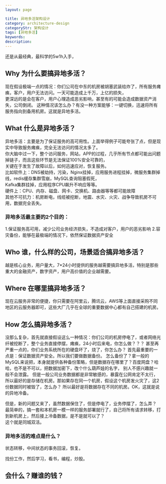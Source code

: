 ```yaml
---
layout: page

title: 异地多活架构设计
category: architecture-design
categoryStr: 架构设计
tags: [异地多活]
keywords:
description:
---
```


还是从最经典，最科学的5w1h入手，
## Why 为什么要搞异地多活？
现在假设极端一点的情况：你们公司在中东的机房被胡塞武装给炸了，所有服务瘫痪，客户，用户无法访问。一天可能造成上千万，上亿的损失，  
更深远的是会在客户，用户心理造成恶劣影响，甚至有的可能会造成数据资产消失，公司倒闭。
这种情况该怎么办？有没一种方案能够：一键切换，迅速将所有服务指向到备用机房。这就是异地多活。

## What 什么是异地多活？
异地多活：主要是为了保证服务的高可用性。上面举得例子可能夸张了点，但是现实中导致服务瘫痪，完全无法访问的情况太多了。  
你大脑中过一下，整个访问服务，网站，APP的过程，几乎所有节点都可能出问题掉链子，而且这些环节是无法保证100%安全可靠的，  
关键在于发生了故障以后，如何迅速应对，恢复服务。   
比如软件上：DNS被劫持，污染，Nginx挂掉，应用服务进程挂掉，微服务集群掉线，redis缓存集群雪崩，MySQL查询阻塞假死，  
Kafka集群挂掉，应用程序CPU飙升不响应等等。   
硬件上：CPU、内存、磁盘、网卡、交换机、路由器等等都可能故障  
其他不可抗力：机房断电，线缆被挖断，地震、水灾、火灾、战争导致机房不可用，数据完全丢失。  

### 异地多活最主要的2个目的：
1.保证服务高可用，减少公司业务经济损失，不造成对客户，用户的恶劣影响
2.容灾备份，能够在最极端的情况下，依然保证数据资产安全

## Who 谁，什么样的公司，场景适合搞异地多活？
越是核心业务，用户量大，7*24小时提供的服务越需要搞异地多活，特别是那些重大的金融资产，数字资产，用户高价值的企业越需要。
## Where 在哪里搞异地多活？
现在云服务非常的便捷，你只需要在阿里云，腾讯云，AWS等上面直接采购不同地区的云服务器即可，这些大厂几乎在全球的重要数据中心都有自己搭建的机房。
## How 怎么搞异地多活？
没那么复杂，首先就直接假设这么一种情况：你们公司的机房停电了，或者网络光纤被挖断了，整个业务直接停摆，瘫痪，24小时后来电，你怎么做？？？
甚至再严重一点的，你们业务系统所在的硬盘坏了，烧了，你怎么办？
首先最重要的一点是：保证数据资产安全。所以我们要做数据备份。
怎么备份了？拿一般的MySQL来说把，本身就提供各种备份策略，但是数据存在哪里了？百度网盘？哈哈，也不是不可以，把数据加密下，改个什么葫芦娃的名字，
别人不感兴趣就一般不会泄露。
但是一般公司业务数据都是非常敏感的，暴露在公网肯定不太行，所以最好的是存储在机房。那如果存在同一个机房，假设这个机房发火灾了，这2份数据同时被毁了，怎么办？
所以最好是将数据存在不同的机房。OK，这就是说的异地冷备。  

但是，新的问题又来了，虽然数据保住了，但是停电了，业务停摆了，怎么弄？
最简单的，搞一套和本机房一模一样的服务部署就行了，自己将所有请求转移，打到新机房上，然后接上冷备数据，是不是就可以了？  
这个就是同城双活。



### 异地多活的难点是什么？
状态转移，中间状态的事务回滚，恢复。

找份工作，然后学习，看书，编程，炒股。


## 会什么？赚谁的钱？



